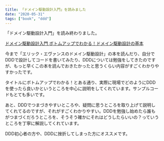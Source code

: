 ```yaml
---
title: 「ドメイン駆動設計入門」を読みました
date: "2020-05-31"
tags: ["book", "ddd"]
---
```


「ドメイン駆動設計入門」を読み終わりました。

<a href="https://www.amazon.co.jp/dp/B082WXZVPC?tag=note0e2a-22&linkCode=ogi&th=1&psc=1" target="_blank">ドメイン駆動設計入門 ボトムアップでわかる！ドメイン駆動設計の基本</a>

今まで「エリック・エヴァンスのドメイン駆動設計」の本を読んだり、自分でDDDで設計してコードを書いてみたり、DDDについては勉強をしてきたのですが、もっと早くこの本を読んでおきたかったと思うくらい内容がすごくわかりやすかったです。

タイトルにボトムアップでわかる！とある通り、実際に現場でどのようにDDDを使ったら良いかというところを中心に説明をしてくれています。サンプルコードもとても多いです。

あと、DDDでつまづきやすいところや、疑問に思うところを取り上げて説明してくれてるのですが、それがすごくわかりやすい。DDDを勉強し始めたら誰もがつまづくだろうところを、そうそう確かにそれはどうしたらいいの？っていうところを丁寧に解説してくれています。

DDD初心者の方や、DDDに挫折してしまった方にオススメです。
